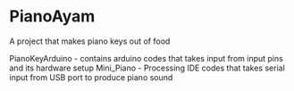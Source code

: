 # PianoAyam
A project that makes piano keys out of food

PianoKeyArduino - contains arduino codes that takes input from input pins and its hardware setup
Mini_Piano - Processing IDE codes that takes serial input from USB port to produce piano sound

